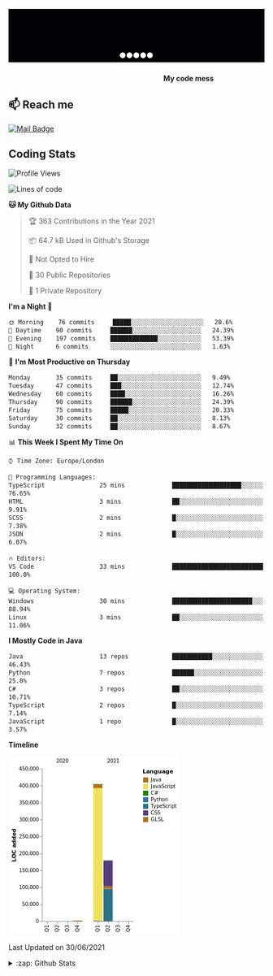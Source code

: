 ![](https://github.com/hegde-atri/hegde-atri/blob/main/ezgif.com-gif-maker.gif)
#### &nbsp;&nbsp;&nbsp;&nbsp;&nbsp;&nbsp;&nbsp;&nbsp;&nbsp;&nbsp;&nbsp;&nbsp;&nbsp;&nbsp;&nbsp;&nbsp;&nbsp;&nbsp;&nbsp;&nbsp;&nbsp;&nbsp;&nbsp;&nbsp;&nbsp;&nbsp;&nbsp;&nbsp;&nbsp;&nbsp;&nbsp;&nbsp;&nbsp;&nbsp;&nbsp;&nbsp;&nbsp;&nbsp;&nbsp;&nbsp;&nbsp;&nbsp;&nbsp;&nbsp;&nbsp;&nbsp;&nbsp;&nbsp;&nbsp;&nbsp;&nbsp;&nbsp;&nbsp;&nbsp;&nbsp;&nbsp;&nbsp;&nbsp;&nbsp;&nbsp;&nbsp;&nbsp;&nbsp;&nbsp;&nbsp;&nbsp;&nbsp;&nbsp;&nbsp;&nbsp;&nbsp;&nbsp;&nbsp;&nbsp;&nbsp;&nbsp;&nbsp;&nbsp;&nbsp;&nbsp;&nbsp;&nbsp;&nbsp;&nbsp;&nbsp;&nbsp;&nbsp;&nbsp;&nbsp;&nbsp;&nbsp; My code mess

## 📫 Reach me
[![Mail Badge](https://img.shields.io/badge/-hegde_atri-c0392b?style=flat&labelColor=c0392b&logo=gmail&logoColor=white)](mailto:dev.hegdeatri@gmail.com)

## Coding Stats

<!--START_SECTION:waka-->
![Profile Views](http://img.shields.io/badge/Profile%20Views-0-blue)

![Lines of code](https://img.shields.io/badge/From%20Hello%20World%20I%27ve%20Written-586244%20lines%20of%20code-blue)

**🐱 My Github Data** 

> 🏆 363 Contributions in the Year 2021
 > 
> 📦 64.7 kB Used in Github's Storage 
 > 
> 🚫 Not Opted to Hire
 > 
> 📜 30 Public Repositories 
 > 
> 🔑 1 Private Repository 
 > 
**I'm a Night 🦉** 

```text
🌞 Morning    76 commits     █████░░░░░░░░░░░░░░░░░░░░   20.6% 
🌆 Daytime    90 commits     ██████░░░░░░░░░░░░░░░░░░░   24.39% 
🌃 Evening    197 commits    █████████████░░░░░░░░░░░░   53.39% 
🌙 Night      6 commits      ░░░░░░░░░░░░░░░░░░░░░░░░░   1.63%

```
📅 **I'm Most Productive on Thursday** 

```text
Monday       35 commits     ██░░░░░░░░░░░░░░░░░░░░░░░   9.49% 
Tuesday      47 commits     ███░░░░░░░░░░░░░░░░░░░░░░   12.74% 
Wednesday    60 commits     ████░░░░░░░░░░░░░░░░░░░░░   16.26% 
Thursday     90 commits     ██████░░░░░░░░░░░░░░░░░░░   24.39% 
Friday       75 commits     █████░░░░░░░░░░░░░░░░░░░░   20.33% 
Saturday     30 commits     ██░░░░░░░░░░░░░░░░░░░░░░░   8.13% 
Sunday       32 commits     ██░░░░░░░░░░░░░░░░░░░░░░░   8.67%

```


📊 **This Week I Spent My Time On** 

```text
⌚︎ Time Zone: Europe/London

💬 Programming Languages: 
TypeScript               25 mins             ███████████████████░░░░░░   76.65% 
HTML                     3 mins              ██░░░░░░░░░░░░░░░░░░░░░░░   9.91% 
SCSS                     2 mins              █░░░░░░░░░░░░░░░░░░░░░░░░   7.38% 
JSON                     2 mins              █░░░░░░░░░░░░░░░░░░░░░░░░   6.07%

🔥 Editors: 
VS Code                  33 mins             █████████████████████████   100.0%

💻 Operating System: 
Windows                  30 mins             ██████████████████████░░░   88.94% 
Linux                    3 mins              ██░░░░░░░░░░░░░░░░░░░░░░░   11.06%

```

**I Mostly Code in Java** 

```text
Java                     13 repos            ███████████░░░░░░░░░░░░░░   46.43% 
Python                   7 repos             ██████░░░░░░░░░░░░░░░░░░░   25.0% 
C#                       3 repos             ██░░░░░░░░░░░░░░░░░░░░░░░   10.71% 
TypeScript               2 repos             █░░░░░░░░░░░░░░░░░░░░░░░░   7.14% 
JavaScript               1 repo              █░░░░░░░░░░░░░░░░░░░░░░░░   3.57%

```


**Timeline**

![Chart not found](https://raw.githubusercontent.com/hegde-atri/hegde-atri/main/charts/bar_graph.png) 


 Last Updated on 30/06/2021
<!--END_SECTION:waka-->

<details>
  <summary>:zap: Github Stats</summary>
  <img align="left" alt="hegde-atri's GitHub Stats" src="https://github-readme-stats-hegde-atri.vercel.app/api?username=hegde-atri&show_icons=true&hide_border=true" />
</details>

